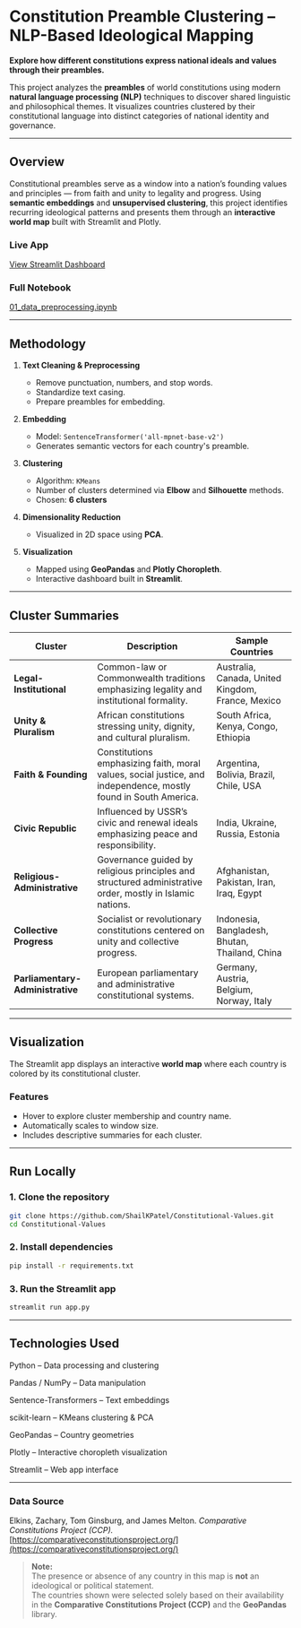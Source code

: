# Constitution Preamble Clustering – NLP-Based Ideological Mapping
**Explore how different constitutions express national ideals and values through their preambles.**

This project analyzes the **preambles** of world constitutions using modern **natural language processing (NLP)** techniques to discover shared linguistic and philosophical themes. It visualizes countries clustered by their constitutional language into distinct categories of national identity and governance.

---

## Overview

Constitutional preambles serve as a window into a nation’s founding values and principles — from faith and unity to legality and progress. Using **semantic embeddings** and **unsupervised clustering**, this project identifies recurring ideological patterns and presents them through an **interactive world map** built with Streamlit and Plotly.

### Live App  
 [View Streamlit Dashboard](https://constitutional-values.streamlit.app/)

### Full Notebook  
 [01_data_preprocessing.ipynb](https://github.com/ShailKPatel/Constitutional-Values/blob/main/notebooks/01_data_preprocessing.ipynb)

---

## Methodology

1. **Text Cleaning & Preprocessing**
   - Remove punctuation, numbers, and stop words.
   - Standardize text casing.
   - Prepare preambles for embedding.

2. **Embedding**
   - Model: `SentenceTransformer('all-mpnet-base-v2')`
   - Generates semantic vectors for each country's preamble.

3. **Clustering**
   - Algorithm: `KMeans`
   - Number of clusters determined via **Elbow** and **Silhouette** methods.
   - Chosen: **6 clusters**

4. **Dimensionality Reduction**
   - Visualized in 2D space using **PCA**.

5. **Visualization**
   - Mapped using **GeoPandas** and **Plotly Choropleth**.
   - Interactive dashboard built in **Streamlit**.

---

## Cluster Summaries

| Cluster | Description | Sample Countries |
|----------|--------------|------------------|
| **Legal-Institutional** | Common-law or Commonwealth traditions emphasizing legality and institutional formality. | Australia, Canada, United Kingdom, France, Mexico |
| **Unity & Pluralism** | African constitutions stressing unity, dignity, and cultural pluralism. | South Africa, Kenya, Congo, Ethiopia |
| **Faith & Founding** | Constitutions emphasizing faith, moral values, social justice, and independence, mostly found in South America. | Argentina, Bolivia, Brazil, Chile, USA |
| **Civic Republic** | Influenced by USSR’s civic and renewal ideals emphasizing peace and responsibility. | India, Ukraine, Russia, Estonia |
| **Religious-Administrative** | Governance guided by religious principles and structured administrative order, mostly in Islamic nations. | Afghanistan, Pakistan, Iran, Iraq, Egypt |
| **Collective Progress** | Socialist or revolutionary constitutions centered on unity and collective progress. | Indonesia, Bangladesh, Bhutan, Thailand, China |
| **Parliamentary-Administrative** | European parliamentary and administrative constitutional systems. | Germany, Austria, Belgium, Norway, Italy |

---

## Visualization

The Streamlit app displays an interactive **world map** where each country is colored by its constitutional cluster.

### Features
- Hover to explore cluster membership and country name.  
- Automatically scales to window size.  
- Includes descriptive summaries for each cluster.  

---

## Run Locally

### **1. Clone the repository**
```bash
git clone https://github.com/ShailKPatel/Constitutional-Values.git
cd Constitutional-Values
```

### **2. Install dependencies**
```bash
pip install -r requirements.txt
```

### **3. Run the Streamlit app**
```bash
streamlit run app.py
```

---

## Technologies Used
Python – Data processing and clustering

Pandas / NumPy – Data manipulation

Sentence-Transformers – Text embeddings

scikit-learn – KMeans clustering & PCA

GeoPandas – Country geometries

Plotly – Interactive choropleth visualization

Streamlit – Web app interface

---

### Data Source

Elkins, Zachary, Tom Ginsburg, and James Melton. *Comparative Constitutions Project (CCP).*  
[https://comparativeconstitutionsproject.org/](https://comparativeconstitutionsproject.org/)


> **Note:**  
> The presence or absence of any country in this map is **not** an ideological or political statement.  
> The countries shown were selected solely based on their availability in the **Comparative Constitutions Project (CCP)** and the **GeoPandas** library.
